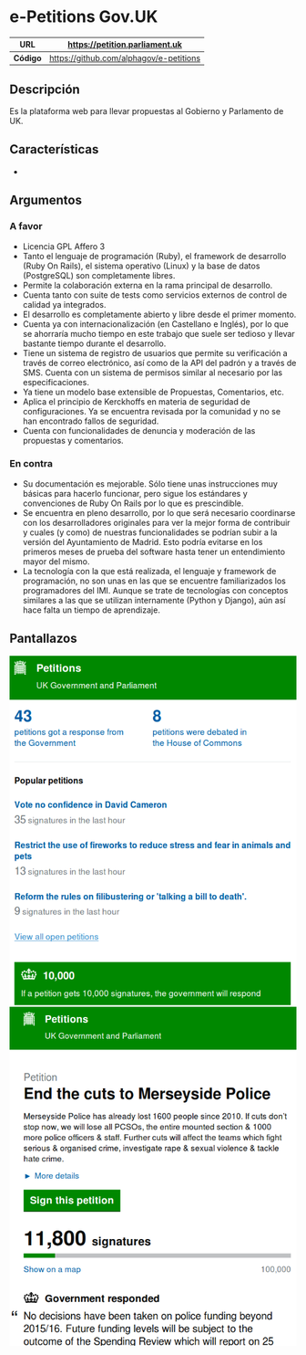 # e-Petitions Gov.UK

|**URL** | https://petition.parliament.uk|
| -- | -- |
| **Código** | https://github.com/alphagov/e-petitions |

## Descripción

Es la plataforma web para llevar propuestas al Gobierno y Parlamento de UK. 

## Características

-   

## Argumentos

### A favor

-   Licencia GPL Affero 3 
-   Tanto el lenguaje de programación (Ruby), el framework de desarrollo (Ruby On Rails), el sistema operativo (Linux) y la base de datos (PostgreSQL) son completamente libres. 
-   Permite la colaboración externa en la rama principal de desarrollo. 
-  Cuenta tanto con suite de tests como servicios externos de control de calidad ya integrados. 
-  El desarrollo es completamente abierto y libre desde el primer momento. 
-  Cuenta ya con internacionalización (en Castellano e Inglés), por lo que se ahorraría mucho tiempo en este trabajo que suele ser tedioso y llevar bastante tiempo durante el desarrollo.
-  Tiene un sistema de registro de usuarios que permite su verificación a través de correo electrónico, así como de la API del padrón y a través de SMS. Cuenta con un sistema de permisos similar al necesario por las especificaciones.  
-   Ya tiene un modelo base extensible de Propuestas, Comentarios, etc. 
-   Aplica el principio de Kerckhoffs en materia de seguridad de configuraciones. Ya se encuentra revisada por la comunidad y no se han encontrado fallos de seguridad. 
-   Cuenta con funcionalidades de denuncia y moderación de las propuestas y comentarios. 

### En contra

-   Su documentación es mejorable. Sólo tiene unas instrucciones muy básicas para hacerlo funcionar, pero sigue los estándares y convenciones de Ruby On Rails por lo que es prescindible. 
-   Se encuentra en pleno desarrollo, por lo que será necesario coordinarse con los desarrolladores originales para ver la mejor forma de contribuir y cuales (y como) de nuestras funcionalidades se podrían subir a la versión del Ayuntamiento de Madrid. Esto podría evitarse en los primeros meses de prueba del software hasta tener un entendimiento mayor del mismo.
-   La tecnología con la que está realizada, el lenguaje y framework de programación, no son unas en las que se encuentre familiarizados los programadores del IMI. Aunque se trate de tecnologías con conceptos similares a las que se utilizan internamente (Python y Django), aún así hace falta un tiempo de aprendizaje.

## Pantallazos

![](epetitions01.png)
![](epetitions02.png)
